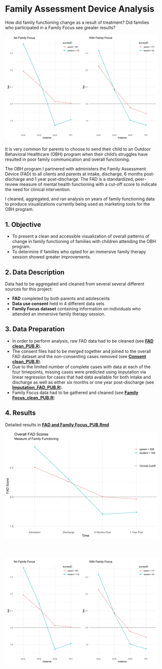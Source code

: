 # Family Assessment Device Analysis
How did family functioning change as a result of treatment?  Did families who participated in a Family Focus see greater results?

![](fig/fad_by_family_focus1.jpg)

It is very common for parents to choose to send their child to an Outdoor Behavioral Healthcare (OBH) program when their child’s struggles have resulted in poor family communication and overall functioning.  

The OBH program I partnered with administers the Family Assessment Device (FAD) to all clients and parents at intake, discharge, 6 months post-discharge and 1 year post-discharge.  The FAD is a standardized, peer-review measure of mental health functioning with a cut-off score to indicate the need for clinical intervention.

I cleaned, aggregated, and ran analysis on years of family functioning data to produce visualizations currently being used as marketing tools for the OBH program.

## 1. Objective

* To present a clean and accessible visualization of overall patterns of change in family functioning of families with children attending the OBH program.  
* To determine if families who opted for an immersive family therapy session showed greater improvements.

## 2. Data Description

Data had to be aggregated and cleaned from several several different sources for this project:
* **FAD** completed by both parents and adolescents
* **Data use consent** held in 4 different data sets
* **Family Focus dataset** containing information on individuals who attended an immersive family therapy session.

## 3. Data Preparation

* In order to perform analysis, raw FAD data had to be cleaned (see [**FAD clean_PUB.R**](https://github.com/CullomCahill/FAD_Outcomes/blob/main/FAD%20clean_PUB.R)).  
* The consent files had to be merged together and joined to the overall FAD dataset and the non-consenting cases removed (see [**Consent clean_PUB.R**](https://github.com/CullomCahill/FAD_Outcomes/blob/main/Consent_clean_PUB.R)).  
* Due to the limited number of complete cases with data at each of the four timepoints, missing cases were predicted using imputation via linear regression for cases that had data available for both intake and discharge as well as either six months or one year post-discharge (see [**Imputation_FAD_PUB.R**](https://github.com/CullomCahill/FAD_Outcomes/blob/main/Imputation_FAD_PUB.R)).
* Family Focus data had to be gathered and cleaned (see [**Family Focus_clean_PUB.R**](https://github.com/CullomCahill/FAD_Outcomes/blob/main/Family%20Focus_clean_PUB.R))

## 4. Results

Detailed results in [**FAD and Family Focus_PUB.Rmd**](https://github.com/CullomCahill/FAD_Outcomes/blob/main/FAD%20and%20Family%20Focus_PUB.Rmd)

![](fig/fad_overall_plot.jpg)  

<br>  
<br>  

![](fig/fad_by_family_focus1.jpg)
